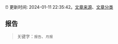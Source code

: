 :alarm_clock: 更新时间: 2024-01-11 22:35:42。[文章来源](/README.md)、[文章分类](/TAGS.md)

## 报告


> 关键字：`报告`、`月报`



